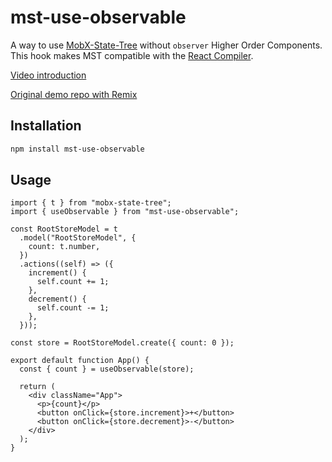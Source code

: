 # mst-use-observable

A way to use [MobX-State-Tree](https://mobx-state-tree.js.org/intro/welcome) without `observer` Higher Order Components. This hook makes MST compatible with the [React Compiler](https://react.dev/learn/react-compiler).

[Video introduction](https://www.youtube.com/watch?v=NsFD-1HkJNU)

[Original demo repo with Remix](https://github.com/coolsoftwaretyler/react-compiler-demo-with-mobx-state-tree)

## Installation

```sh
npm install mst-use-observable
```

## Usage

```tsx
import { t } from "mobx-state-tree";
import { useObservable } from "mst-use-observable";

const RootStoreModel = t
  .model("RootStoreModel", {
    count: t.number,
  })
  .actions((self) => ({
    increment() {
      self.count += 1;
    },
    decrement() {
      self.count -= 1;
    },
  }));

const store = RootStoreModel.create({ count: 0 });

export default function App() {
  const { count } = useObservable(store);

  return (
    <div className="App">
      <p>{count}</p>
      <button onClick={store.increment}>+</button>
      <button onClick={store.decrement}>-</button>
    </div>
  );
}
```

